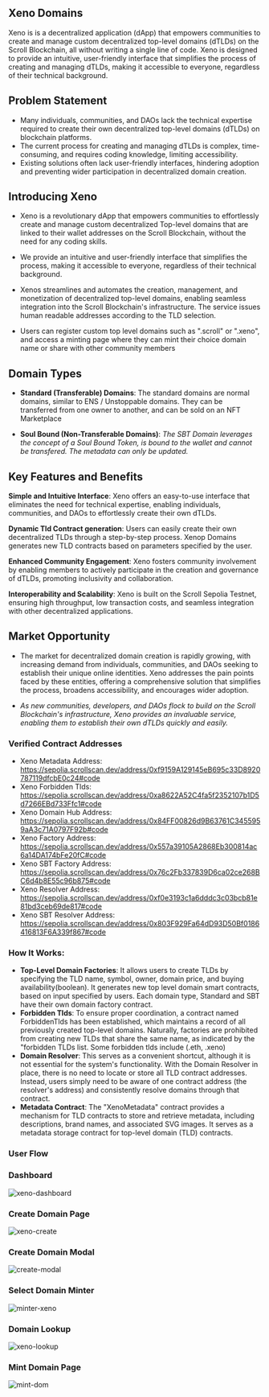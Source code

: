 ## Xeno Domains
Xeno is is a decentralized application (dApp) that empowers communities to create and manage custom decentralized top-level domains (dTLDs) on the Scroll Blockchain, all without writing a single line of code. Xeno is designed to provide an intuitive, user-friendly interface that simplifies the process of creating and managing dTLDs, making it accessible to everyone, regardless of their technical background.

## Problem Statement
- Many individuals, communities, and DAOs lack the technical expertise required to create their own decentralized top-level domains (dTLDs) on blockchain platforms.
- The current process for creating and managing dTLDs is complex, time-consuming, and requires coding knowledge, limiting accessibility.
- Existing solutions often lack user-friendly interfaces, hindering adoption and preventing wider participation in decentralized domain creation.

## Introducing Xeno
- Xeno is a revolutionary dApp that empowers communities to effortlessly create and manage custom decentralized Top-level domains that are linked to their wallet addresses on the Scroll Blockchain, without the need for any coding skills.

- We provide an intuitive and user-friendly interface that simplifies the process, making it accessible to everyone, regardless of their technical background.

- Xenos streamlines and automates the creation, management, and monetization of decentralized top-level domains, enabling seamless integration into the Scroll Blockchain's infrastructure. The service issues human readable addresses according to the TLD selection.

- Users can register custom top level domains such as ".scroll" or ".xeno", and access a minting page where they can mint their choice domain name or share with other community members

## Domain Types
- **Standard (Transferable) Domains**: The standard domains are normal domains, similar to ENS / Unstoppable domains. They can be transferred from one owner to another, and can be sold on an NFT Marketplace
  
- **Soul Bound (Non-Transferable Domains)**: *The SBT Domain leverages the concept of a Soul Bound Token, is bound to the wallet and cannot be transfered. The metadata can only be updated.*

## Key Features and Benefits
**Simple and Intuitive Interface**: Xeno offers an easy-to-use interface that eliminates the need for technical expertise, enabling individuals, communities, and DAOs to effortlessly create their own dTLDs.

**Dynamic Tld Contract generation**: Users can easily create their own decentralized TLDs through a step-by-step process. Xenop Domains generates new TLD contracts based on parameters specified by the user.

**Enhanced Community Engagement**: Xeno fosters community involvement by enabling members to actively participate in the creation and governance of dTLDs, promoting inclusivity and collaboration.

**Interoperability and Scalability**: Xeno is built on the Scroll Sepolia Testnet, ensuring high throughput, low transaction costs, and seamless integration with other decentralized applications.

## Market Opportunity
- The market for decentralized domain creation is rapidly growing, with increasing demand from individuals, communities, and DAOs seeking to establish their unique online identities.
Xeno addresses the pain points faced by these entities, offering a comprehensive solution that simplifies the process, broadens accessibility, and encourages wider adoption.

- *As new communities, developers, and DAOs flock to build on the Scroll Blockchain's infrastructure, Xeno provides an invaluable service, enabling them to establish their own dTLDs quickly and easily.*
### Verified Contract Addresses

- Xeno Metadata Address: https://sepolia.scrollscan.dev/address/0xf9159A129145eB695c33D8920787119dfcbE0c24#code
- Xeno Forbidden Tlds: https://sepolia.scrollscan.dev/address/0xa8622A52C4fa5f2352107b1D5d7266EBd733Ffc1#code
- Xeno Domain Hub Address: https://sepolia.scrollscan.dev/address/0x84FF00826d9B63761C3455959aA3c71A0797F92b#code
- Xeno Factory Address: https://sepolia.scrollscan.dev/address/0x557a39105A2868Eb300814ac6a14DA174bFe20fC#code
- Xeno SBT Factory Address: https://sepolia.scrollscan.dev/address/0x76c2Fb337839D6ca02ce268BC6d4b8E55c96b875#code
- Xeno Resolver Address: https://sepolia.scrollscan.dev/address/0xf0e3193c1a6dddc3c03bcb81e81bd3ceb69de817#code
- Xeno SBT Resolver Address: https://sepolia.scrollscan.dev/address/0x803F929Fa64dD93D50Bf0186416813F6A339f867#code

### How It Works:
- **Top-Level Domain Factories**: It allows users to create TLDs by specifying the TLD name, symbol, owner, domain price, and buying availability(boolean). It generates new top level domain smart contracts, based on input specified by users. Each domain type, Standard and SBT have their own domain factory contract.
- **Forbidden Tlds**: To ensure proper coordination, a contract named ForbiddenTlds has been established, which maintains a record of all previously created top-level domains. Naturally, factories are prohibited from creating new TLDs that share the same name, as indicated by the "forbidden TLDs list. Some forbidden tlds include (.eth, .xeno)
- **Domain Resolver**: This serves as a convenient shortcut, although it is not essential for the system's functionality. With the Domain Resolver in place, there is no need to locate or store all TLD contract addresses. Instead, users simply need to be aware of one contract address (the resolver's address) and consistently resolve domains through that contract.
- **Metadata Contract**: The "XenoMetadata" contract provides a mechanism for TLD contracts to store and retrieve metadata, including descriptions, brand names, and associated SVG images. It serves as a metadata storage contract for top-level domain (TLD) contracts.

### User Flow

### Dashboard
![xeno-dashboard](https://github.com/0xTemplar/Xeno/assets/124390899/2477fabd-b07c-47be-8cfc-97cc376a89dc)

### Create Domain Page
![xeno-create](https://github.com/0xTemplar/Xeno/assets/124390899/b5a42059-5b9b-4375-8ee0-12c0402b0e3e)

### Create Domain Modal
![create-modal](https://github.com/0xTemplar/Xeno/assets/124390899/e96e03d0-1b00-46a3-bf12-f0c5d5f2d35e)

### Select Domain Minter
![minter-xeno](https://github.com/0xTemplar/Xeno/assets/124390899/20e940e9-8d94-46fe-ad0c-4b790fe49076)

### Domain Lookup
![xeno-lookup](https://github.com/0xTemplar/Xeno/assets/124390899/25f68e81-e967-4aa3-a847-fba038ae7201)

### Mint Domain Page
![mint-dom](https://github.com/0xTemplar/Xeno/assets/124390899/d134b486-4bed-411b-9893-bc808a18a054)







   
